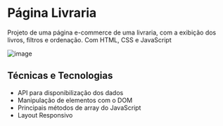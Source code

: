# <h1>Página Livraria</h1>
<p>Projeto de uma página e-commerce de uma livraria, com a exibição dos livros, filtros e ordenação. Com HTML, CSS e JavaScript</p>

![image](https://user-images.githubusercontent.com/115930506/213919704-5780cd7e-a847-4f20-8e74-92363eb7ef66.png)

<h2>Técnicas e Tecnologias</h2>
<ul>
  <li>API para disponibilização dos dados</li>
  <li>Manipulação de elementos com o DOM</li>
  <li>Principais métodos de array do JavaScript</li>
  <li>Layout Responsivo</li>
</ul>

